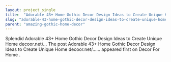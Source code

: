 ```yaml
---
layout: project_single
title:  "Adorable 43+ Home Gothic Decor Design Ideas to Create Unique Home decoor.net"
slug: "adorable-43-home-gothic-decor-design-ideas-to-create-unique-home-decoornet"
parent: "amazing-gothic-home-decor"
---
```

Splendid Adorable 43+ Home Gothic Decor Design Ideas to Create Unique Home decoor.net/…  The post  Adorable 43+ Home Gothic Decor Design Ideas to Create Unique Home decoor.net/……  appeared first on  Decor For Home .